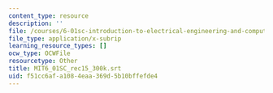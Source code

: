 ```yaml
---
content_type: resource
description: ''
file: /courses/6-01sc-introduction-to-electrical-engineering-and-computer-science-i-spring-2011/f51cc6afa1084eaa369d5b10bffefde4_MIT6_01SC_rec15_300k.srt
file_type: application/x-subrip
learning_resource_types: []
ocw_type: OCWFile
resourcetype: Other
title: MIT6_01SC_rec15_300k.srt
uid: f51cc6af-a108-4eaa-369d-5b10bffefde4
---
```

